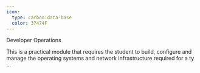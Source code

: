 ```yaml
---
icon:
  type: carbon:data-base
  color: 37474F
---
```

Developer Operations

This is a practical module that requires the student to build, configure and manage the operating systems and network infrastructure required for a ty ... 
